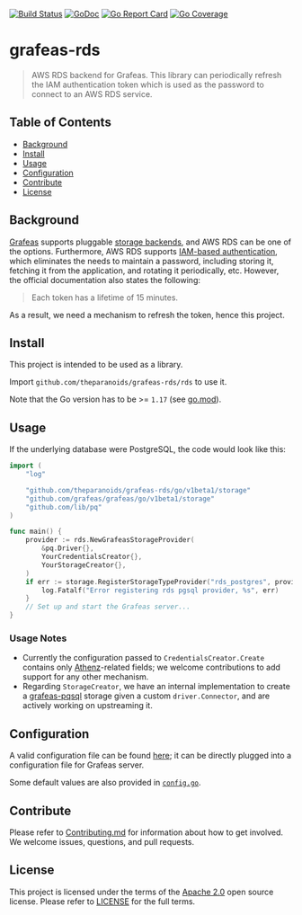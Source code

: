 [![Build Status][build-badge]][build-url] [![GoDoc][godoc-badge]][godoc] [![Go Report Card][goreport-card-badge]][goreport-card] [![Go Coverage][codecov-card-badge]][codecov-card]

# grafeas-rds

> AWS RDS backend for Grafeas. This library can periodically refresh the IAM authentication token which is used as the password to connect to an AWS RDS service.

## Table of Contents

- [Background](#background)
- [Install](#install)
- [Usage](#usage)
- [Configuration](#configuration)
- [Contribute](#contribute)
- [License](#license)

## Background

[Grafeas](https://github.com/grafeas/grafeas) supports pluggable [storage backends](https://github.com/grafeas/grafeas#storage-backends),
and AWS RDS can be one of the options.
Furthermore, AWS RDS supports [IAM-based authentication](https://docs.aws.amazon.com/AmazonRDS/latest/AuroraUserGuide/UsingWithRDS.IAMDBAuth.html),
which eliminates the needs to maintain a password,
including storing it, fetching it from the application, and rotating it periodically, etc.
However, the official documentation also states the following:

> Each token has a lifetime of 15 minutes.

As a result, we need a mechanism to refresh the token, hence this project.

## Install

This project is intended to be used as a library.

Import `github.com/theparanoids/grafeas-rds/rds` to use it.

Note that the Go version has to be >= `1.17` (see [go.mod](go.mod)).

## Usage

If the underlying database were PostgreSQL, the code would look like this:

```go
import (
    "log"

    "github.com/theparanoids/grafeas-rds/go/v1beta1/storage"
    "github.com/grafeas/grafeas/go/v1beta1/storage"
    "github.com/lib/pq"
)

func main() {
    provider := rds.NewGrafeasStorageProvider(
        &pq.Driver{},
        YourCredentialsCreator{},
        YourStorageCreator{},
    )
    if err := storage.RegisterStorageTypeProvider("rds_postgres", provider.Provide); err != nil {
        log.Fatalf("Error registering rds pgsql provider, %s", err)
    }
    // Set up and start the Grafeas server...
}
```

### Usage Notes

- Currently the configuration passed to `CredentialsCreator.Create` contains only
  [Athenz](https://github.com/AthenZ/athenz)-related fields;
  we welcome contributions to add support for any other mechanism.
- Regarding `StorageCreator`,
  we have an internal implementation to create a [grafeas-pqsql](https://github.com/grafeas/grafeas-pgsql) storage
  given a custom `driver.Connector`,
  and are actively working on upstreaming it.

## Configuration

A valid configuration file can be found [here](go/config/testdata/valid.yaml);
it can be directly plugged into a configuration file for Grafeas server.

Some default values are also provided in [`config.go`](go/config/config.go).

## Contribute

Please refer to [Contributing.md](Contributing.md) for information about how to get involved.
We welcome issues, questions, and pull requests.

## License

This project is licensed under the terms of the [Apache 2.0](https://www.apache.org/licenses/LICENSE-2.0) open source license. Please refer to [LICENSE](LICENSE) for the full terms.

[build-badge]:     https://github.com/theparanoids/grafeas-rds/workflows/Linux/badge.svg
[build-url]:       https://github.com/theparanoids/grafeas-rds/actions?query=branch%3Amain+workflow%3ALinux
[golang]:          http://golang.org/
[golang-install]:  http://golang.org/doc/install.html#releases
[godoc-badge]:     https://pkg.go.dev/badge/github.com/theparanoids/grafeas-rds.svg
[godoc]:           https://pkg.go.dev/github.com/theparanoids/grafeas-rds
[goreport-card-badge]: https://goreportcard.com/badge/theparanoids/grafeas-rds
[goreport-card]: https://goreportcard.com/report/theparanoids/grafeas-rds
[codecov-card-badge]: https://codecov.io/gh/theparanoids/grafeas-rds/branch/main/graph/badge.svg
[codecov-card]: https://codecov.io/gh/theparanoids/grafeas-rds